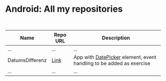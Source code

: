 # Android: All my repositories #

<br>

| Name | Repo URL | Description |
| ---- | -------- | ----------- |
| ...  | ...      | ...         |
| DatumsDifferenz | [Link](https://github.com/MDecker-MobileComputing/Android_DatumsDifferenz) | App with [DatePicker](https://developer.android.com/reference/android/widget/DatePicker) element, event handling to be added as exercise|
| ...  | ...      | ...         |

<br>
